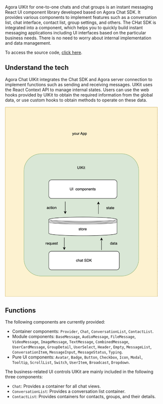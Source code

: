 Agora UIKit for one-to-one chats and chat groups is an instant messaging React UI component library developed based on 
Agora Chat SDK. It provides various components to implement features such as a conversation list, chat interface, 
contact list, group settings, and others. The CHat SDK is integrated into a component, which helps you to quickly build instant messaging applications including UI interfaces based on the particular business needs. There is no need to worry about internal implementation and data management.

To access the source code, [click here](https://github.com/easemob/chatuikit-android).

## Understand the tech

Agora Chat UIKit integrates the Chat SDK and Agora server connection to implement functions such as sending and receiving messages. UIKit uses the React Context API to manage internal states. Users can use the web hooks provided by UIKit to obtain the required information from the global data, or use custom hooks to obtain methods to operate on these data.

![technical-principle](../../assets/images/uikit-web-technical-principle.png)

## Functions

The following components are currently provided:

- Container components: `Provider`, `Chat`, `ConversationList`, `ContactList`.
- Module components: `BaseMessage`, `AudioMessage`, `FileMessage`, `VideoMessage`, `ImageMessage`, `TextMessage`, `CombinedMessage`, `UserCardMessage`, `GroupDetail`, `UserSelect`, `Header`, `Empty`, `MessageList`, `ConversationItem`, `MessageInput`, `MessageStatus`, `Typing`.
- Pure UI components: `Avatar`, `Badge`, `Button`, `Checkbox`, `Icon`, `Modal`, `Tooltip`, `ScrollList`, `Switch`, `UserItem`, `Broadcast`, `Dropdown`.

The business-related UI controls UIKit are mainly included in the following three components:

- `Chat`: Provides a container for all chat views.
- `ConversationList`: Provides a conversation list container.
- `ContactList`: Provides containers for contacts, groups, and their details.